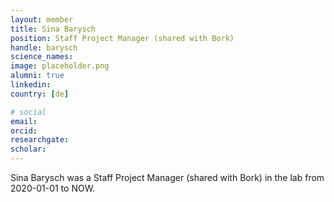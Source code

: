 ```yaml
---
layout: member
title: Sina Barysch
position: Staff Project Manager (shared with Bork)
handle: barysch
science_names:
image: placeholder.png
alumni: true
linkedin:
country: [de]

# social
email:
orcid:
researchgate:
scholar:
---
```


Sina Barysch was a Staff Project Manager (shared with Bork) in the lab from 2020-01-01 to NOW.